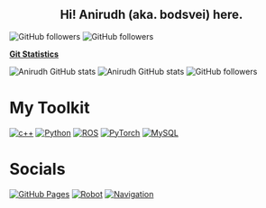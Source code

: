 <h2 align="center">
  Hi! Anirudh (aka. bodsvei) here.
</h2>

![GitHub followers](https://img.shields.io/github/followers/bodsvei?style=flat&color=blue)
![GitHub followers](https://img.shields.io/github/stars/bodsvei?style=flat&color=yellow)

<ins font-size> **Git Statistics**</ins>

![Anirudh GitHub stats](https://github-readme-stats.vercel.app/api?username=bodsvei&theme=dark&show_icons=true)
![Anirudh GitHub stats](https://github-readme-streak-stats.herokuapp.com/?user=bodsvei&theme=dark&border=FEFEFE)
![GitHub followers](https://img.shields.io/github/followers/bodsvei?style=flat&color=green)


<h1>My Toolkit</h1>

<p> 
  <a href="#"><img alt="c++" src="https://img.shields.io/badge/C%2B%2B-00599C?style=for-the-badge&logo=c%2B%2B&logoColor=white"></a>
  <a href="#"><img alt="Python" src="https://img.shields.io/badge/Python-FFD43B?style=for-the-badge&logo=python&logoColor=blue"></a>
  <a href="#"><img alt="ROS" src="https://img.shields.io/badge/ROS-1572B6?style=for-the-badge&logo=ros&logoColor=white"></a>
  <a href="#"><img alt="PyTorch" src="https://img.shields.io/badge/PyTorch-F38020?style=for-the-badge&logo=pytorch&logoColor=black"></a>
  <a href="#"><img alt="MySQL" src="https://img.shields.io/badge/MySQL-4ea94b?style=for-the-badge&logo=mysql&logoColor=black"></a>
</p>


<h1>Socials</h1>

   <a href="mailto:anirudhassa@gmail.com"><img alt="GitHub Pages" src="https://img.shields.io/badge/Gmail-D14836?style=for-the-badge&logo=gmail&logoColor=white"></a>
   <a href="https://www.linkedin.com/in/anirudh-singh-air/"><img alt="Robot" src="https://img.shields.io/badge/linkedin-%230077B5.svg?style=for-the-badge&logo=linkedin&logoColor=white"></a>
   <a href="https://instagram.com/bodsvei"><img alt="Navigation" src ="https://img.shields.io/badge/instagram-%231DA1F2.svg?style=for-the-badge&logo=Instagram&logoColor=white"></a>


